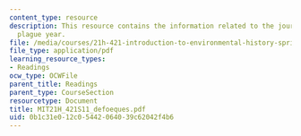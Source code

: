 ```yaml
---
content_type: resource
description: This resource contains the information related to the journal of the
  plague year.
file: /media/courses/21h-421-introduction-to-environmental-history-spring-2011/0b1c31e012c05442064039c62042f4b6_MIT21H_421S11_defoeques.pdf
file_type: application/pdf
learning_resource_types:
- Readings
ocw_type: OCWFile
parent_title: Readings
parent_type: CourseSection
resourcetype: Document
title: MIT21H_421S11_defoeques.pdf
uid: 0b1c31e0-12c0-5442-0640-39c62042f4b6
---
```

